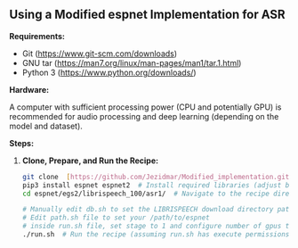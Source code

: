 ## Using a Modified espnet Implementation for ASR

**Requirements:**

* Git (https://www.git-scm.com/downloads)
* GNU tar (https://man7.org/linux/man-pages/man1/tar.1.html)
* Python 3 (https://www.python.org/downloads/)

**Hardware:**

A computer with sufficient processing power (CPU and potentially GPU) is recommended for audio processing and deep learning (depending on the model and dataset).

**Steps:**

1. **Clone, Prepare, and Run the Recipe:**

   ```bash
   git clone  [https://github.com/Jezidmar/Modified_implementation.git](https://github.com/Jezidmar/Modified_implementation.git)  # Clone the repository
   pip3 install espnet espnet2  # Install required libraries (adjust based on your needs)
   cd espnet/egs2/librispeech_100/asr1/  # Navigate to the recipe directory

   # Manually edit db.sh to set the LIBRISPEECH download directory path
   # Edit path.sh file to set your /path/to/espnet
   # inside run.sh file, set stage to 1 and configure number of gpus to use.
   ./run.sh  # Run the recipe (assuming run.sh has execute permissions)
